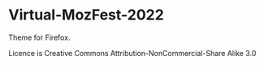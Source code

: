# Virtual-MozFest-2022

Theme for Firefox.

Licence is Creative Commons Attribution-NonCommercial-Share Alike 3.0

